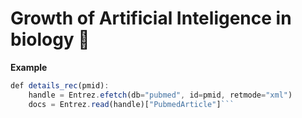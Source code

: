 # Growth of Artificial Inteligence in biology 🔬

**Example**

```js
def details_rec(pmid):
    handle = Entrez.efetch(db="pubmed", id=pmid, retmode="xml")
    docs = Entrez.read(handle)["PubmedArticle"]```
